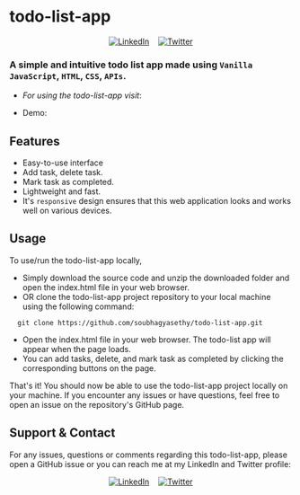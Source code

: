 # todo-list-app

<div style="display:flex; justify-content: center">
  <div style="margin-right: 1rem">
    <a href="https://www.linkedin.com/in/soubhagya-sethy-3b5404182"><img src="https://img.shields.io/badge/LinkedIn-0077B5?style=for-the-badge&logo=linkedin&logoColor=white" alt="LinkedIn"></a>
  </div>
  <div>
    <a href="https://twitter.com/soubhagyasethy3"><img src="https://img.shields.io/badge/Twitter-1DA1F2?style=for-the-badge&logo=twitter&logoColor=white" alt="Twitter"></a>
  </div>
</div>

### A simple and intuitive todo list app made using `Vanilla JavaScript`, `HTML`, `CSS`, `APIs`.

- _For using the todo-list-app visit_:

- Demo:

## Features

- Easy-to-use interface
- Add task, delete task.
- Mark task as completed.
- Lightweight and fast.
- It's `responsive` design ensures that this web application looks and works well on various devices.

## Usage

To use/run the todo-list-app locally,

- Simply download the source code and unzip the downloaded folder and open the index.html file in your web browser.
- OR clone the todo-list-app project repository to your local machine using the following command:

```
  git clone https://github.com/soubhagyasethy/todo-list-app.git
```

- Open the index.html file in your web browser. The todo-list app will appear when the page loads.
- You can add tasks, delete, and mark task as completed by clicking the corresponding buttons on the page.

That's it! You should now be able to use the todo-list-app project locally on your machine. If you encounter any issues or have questions, feel free to open an issue on the repository's GitHub page.

## Support & Contact

For any issues, questions or comments regarding this todo-list-app, please open a GitHub issue or you can reach me at my LinkedIn and Twitter profile:

<div style="display:flex; justify-content: center">
  <div style="margin-right: 1rem">
    <a href="https://www.linkedin.com/in/soubhagya-sethy-3b5404182"><img src="https://img.shields.io/badge/LinkedIn-0077B5?style=for-the-badge&logo=linkedin&logoColor=white" alt="LinkedIn"></a>
  </div>
  <div>
    <a href="https://twitter.com/soubhagyasethy3"><img src="https://img.shields.io/badge/Twitter-1DA1F2?style=for-the-badge&logo=twitter&logoColor=white" alt="Twitter"></a>
  </div>
</div>
